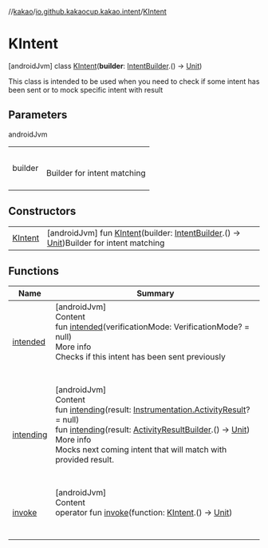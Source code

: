 //[kakao](../../../index.md)/[io.github.kakaocup.kakao.intent](../index.md)/[KIntent](index.md)



# KIntent  
 [androidJvm] class [KIntent](index.md)(**builder**: [IntentBuilder](../-intent-builder/index.md).() -> [Unit](https://kotlinlang.org/api/latest/jvm/stdlib/kotlin/-unit/index.html))

This class is intended to be used when you need to check if some intent has been sent or to mock specific intent with result

   


## Parameters  
  
androidJvm  
  
| | |
|---|---|
| <a name="io.github.kakaocup.kakao.intent/KIntent///PointingToDeclaration/"></a>builder| <a name="io.github.kakaocup.kakao.intent/KIntent///PointingToDeclaration/"></a><br><br>Builder for intent matching<br><br>|
  


## Constructors  
  
| | |
|---|---|
| <a name="io.github.kakaocup.kakao.intent/KIntent/KIntent/#kotlin.Function1[io.github.kakaocup.kakao.intent.IntentBuilder,kotlin.Unit]/PointingToDeclaration/"></a>[KIntent](-k-intent.md)| <a name="io.github.kakaocup.kakao.intent/KIntent/KIntent/#kotlin.Function1[io.github.kakaocup.kakao.intent.IntentBuilder,kotlin.Unit]/PointingToDeclaration/"></a> [androidJvm] fun [KIntent](-k-intent.md)(builder: [IntentBuilder](../-intent-builder/index.md).() -> [Unit](https://kotlinlang.org/api/latest/jvm/stdlib/kotlin/-unit/index.html))Builder for intent matching   <br>|


## Functions  
  
|  Name |  Summary | 
|---|---|
| <a name="io.github.kakaocup.kakao.intent/KIntent/intended/#androidx.test.espresso.intent.VerificationMode?/PointingToDeclaration/"></a>[intended](intended.md)| <a name="io.github.kakaocup.kakao.intent/KIntent/intended/#androidx.test.espresso.intent.VerificationMode?/PointingToDeclaration/"></a>[androidJvm]  <br>Content  <br>fun [intended](intended.md)(verificationMode: VerificationMode? = null)  <br>More info  <br>Checks if this intent has been sent previously  <br><br><br>|
| <a name="io.github.kakaocup.kakao.intent/KIntent/intending/#android.app.Instrumentation.ActivityResult?/PointingToDeclaration/"></a>[intending](intending.md)| <a name="io.github.kakaocup.kakao.intent/KIntent/intending/#android.app.Instrumentation.ActivityResult?/PointingToDeclaration/"></a>[androidJvm]  <br>Content  <br>fun [intending](intending.md)(result: [Instrumentation.ActivityResult](https://developer.android.com/reference/kotlin/android/app/Instrumentation.ActivityResult.html)? = null)  <br>fun [intending](intending.md)(result: [ActivityResultBuilder](../-activity-result-builder/index.md).() -> [Unit](https://kotlinlang.org/api/latest/jvm/stdlib/kotlin/-unit/index.html))  <br>More info  <br>Mocks next coming intent that will match with provided result.  <br><br><br>|
| <a name="io.github.kakaocup.kakao.intent/KIntent/invoke/#kotlin.Function1[io.github.kakaocup.kakao.intent.KIntent,kotlin.Unit]/PointingToDeclaration/"></a>[invoke](invoke.md)| <a name="io.github.kakaocup.kakao.intent/KIntent/invoke/#kotlin.Function1[io.github.kakaocup.kakao.intent.KIntent,kotlin.Unit]/PointingToDeclaration/"></a>[androidJvm]  <br>Content  <br>operator fun [invoke](invoke.md)(function: [KIntent](index.md).() -> [Unit](https://kotlinlang.org/api/latest/jvm/stdlib/kotlin/-unit/index.html))  <br><br><br>|

